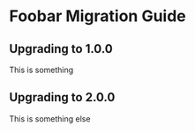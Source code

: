 # Foobar Migration Guide

## Upgrading to 1.0.0

This is something

## Upgrading to 2.0.0

This is something else